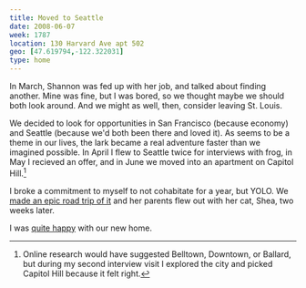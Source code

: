 ```yaml
---
title: Moved to Seattle
date: 2008-06-07
week: 1787
location: 130 Harvard Ave apt 502
geo: [47.619794,-122.322031]
type: home
---
```


In March, Shannon was fed up with her job, and talked about finding another. Mine was fine, but I was bored, so we thought maybe we should both look around. And we might as well, then, consider leaving St. Louis.

We decided to look for opportunities in San Francisco (because economy) and Seattle (because we'd both been there and loved it). As seems to be a theme in our lives, the lark became a real adventure faster than we imagined possible. In April I flew to Seattle twice for interviews with frog, in May I recieved an offer, and in June we moved into an apartment on Capitol Hill.[^CHS]

[^CHS]: Online research would have suggested Belltown, Downtown, or Ballard, but during my second interview visit I explored the city and picked Capitol Hill because it felt right.

I broke a commitment to myself to not cohabitate for a year, but YOLO. We [made an epic road trip of it](/history/travel/2008-seattle-move/) and her parents flew out with her cat, Shea, two weeks later.

I was [quite happy](/2008/11/02/the-greening.html) with our new home.
